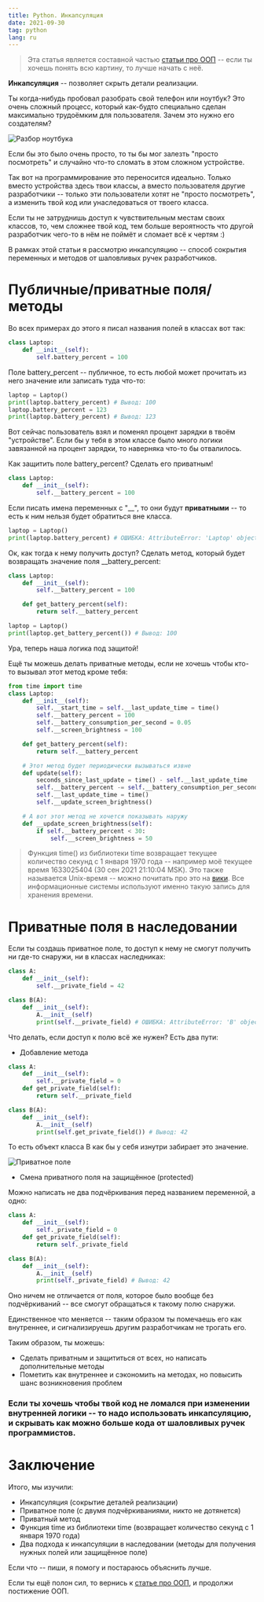 ```yaml
---
title: Python. Инкапсуляция
date: 2021-09-30
tag: python
lang: ru
---
```


> Эта статья является составной частью [статьи про ООП](/python-classes-oop-ru) -- если ты хочешь понять всю картину, то лучше начать с неё.

**Инкапсуляция** -- позволяет скрыть детали реализации.

Ты когда-нибудь пробовал разобрать свой телефон или ноутбук? Это очень сложный процесс, который как-будто специально сделан максимально трудоёмким для пользователя. Зачем это нужно его создателям?

![Разбор ноутбука](/assets/images/laptop-repair.png)

Если бы это было очень просто, то ты бы мог залезть "просто посмотреть" и случайно что-то сломать в этом сложном устройстве.

Так вот на программирование это переносится идеально. Только вместо устройства здесь твои классы, а вместо пользователя другие разработчики -- только эти пользователи хотят не "просто посмотреть", а изменить твой код или унаследоваться от твоего класса.

Если ты не затруднишь доступ к чувствительным местам своих классов, то, чем сложнее твой код, тем больше вероятность что другой разработчик чего-то в нём не поймёт и сломает всё к чертям :)

В рамках этой статьи я рассмотрю инкапсуляцию -- способ сокрытия переменных и методов от шаловливых ручек разработчиков.

# Публичные/приватные поля/методы

Во всех примерах до этого я писал названия полей в классах вот так:

```python
class Laptop:
    def __init__(self):
        self.battery_percent = 100
```

Поле battery_percent -- публичное, то есть любой может прочитать из него значение или записать туда что-то:

```python
laptop = Laptop()
print(laptop.battery_percent) # Вывод: 100
laptop.battery_percent = 123
print(laptop.battery_percent) # Вывод: 123
```

Вот сейчас пользователь взял и поменял процент зарядки в твоём "устройстве". Если бы у тебя в этом классе было много логики завязанной на процент зарядки, то наверняка что-то бы отвалилось.

Как защитить поле battery_percent? Сделать его приватным!

```python
class Laptop:
    def __init__(self):
        self.__battery_percent = 100
```

Если писать имена переменных с "__", то они будут **приватными** -- то есть к ним нельзя будет обратиться вне класса.

```python
laptop = Laptop()
print(laptop.battery_percent) # ОШИБКА: AttributeError: 'Laptop' object has no attribute 'battery_percent'
```

Ок, как тогда к нему получить доступ? Сделать метод, который будет возвращать значение поля __battery_percent:

```python
class Laptop:
    def __init__(self):
        self.__battery_percent = 100

    def get_battery_percent(self):
        return self.__battery_percent
```

```python
laptop = Laptop()
print(laptop.get_battery_percent()) # Вывод: 100
```

Ура, теперь наша логика под защитой!

Ещё ты можешь делать приватные методы, если не хочешь чтобы кто-то вызывал этот метод кроме тебя:

```python
from time import time
class Laptop:
    def __init__(self):
        self.__start_time = self.__last_update_time = time()
        self.__battery_percent = 100
        self.__battery_consumption_per_second = 0.05
        self.__screen_brightness = 100

    def get_battery_percent(self):
        return self.__battery_percent

    # Этот метод будет периодически вызываться извне
    def update(self):
        seconds_since_last_update = time() - self.__last_update_time
        self.__battery_percent -= self.__battery_consumption_per_second * seconds_since_last_update
        self.__last_update_time = time()
        self.__update_screen_brightness()

    # А вот этот метод не хочется показывать наружу
    def __update_screen_brightness(self):
        if self.__battery_percent < 30:
            self.__screen_brightness = 50
```

> Функция time() из библиотеки time возвращает текущее количество секунд с 1 января 1970 года -- например моё текущее время 1633025404 (30 сен 2021 21:10:04 MSK). Это также называется Unix-время -- можно почитать про это на [вики](https://ru.wikipedia.org/wiki/Unix-%D0%B2%D1%80%D0%B5%D0%BC%D1%8F). Все информационные системы используют именно такую запись для хранения времени.

# Приватные поля в наследовании

Если ты создашь приватное поле, то доступ к нему не смогут получить ни где-то снаружи, ни в классах наследниках:

```python
class A:
    def __init__(self):
        self.__private_field = 42

class B(A):
    def __init__(self):
        A.__init__(self)
        print(self.__private_field) # ОШИБКА: AttributeError: 'B' object has no attribute '_B__private_field'
```

Что делать, если доступ к полю всё же нужен? Есть два пути:

* Добавление метода

```python
class A:
    def __init__(self):
        self.__private_field = 0
    def get_private_field(self):
        return self.__private_field

class B(A):
    def __init__(self):
        A.__init__(self)
        print(self.get_private_field()) # Вывод: 42
```

То есть объект класса B как бы у себя изнутри забирает это значение.

![Приватное поле](/assets/images/python-classes-private-field.png)

* Смена приватного поля на защищённое (protected)

Можно написать не два подчёркивания перед названием переменной, а одно:

```python
class A:
    def __init__(self):
        self._private_field = 0
    def get_private_field(self):
        return self._private_field

class B(A):
    def __init__(self):
        A.__init__(self)
        print(self._private_field) # Вывод: 42
```

Оно ничем не отличается от поля, которое было вообще без подчёркиваний -- все смогут обращаться к такому полю снаружи.

Единственное что меняется -- таким образом ты помечаешь его как внутреннее, и сигнализируешь другим разработчикам не трогать его.

Таким образом, ты можешь:

* Сделать приватным и защититься от всех, но написать дополнительные методы
* Пометить как внутреннее и сэкономить на методах, но повысить шанс возникновения проблем

### Если ты хочешь чтобы твой код не ломался при изменении внутренней логики -- то надо использовать инкапсуляцию, и скрывать как можно больше кода от шаловливых ручек программистов.

# [](#header-1)Заключение

Итого, мы изучили:

* Инкапсуляция (сокрытие деталей реализации)
* Приватное поле (с двумя подчёркиваниями, никто не дотянется)
* Приватный метод
* Функция time из библиотеки time (возвращает количество секунд с 1 января 1970 года)
* Два подхода к инкапсуляции в наследовании (методы для получения нужных полей или защищённое поле)

Если что -- пиши, я помогу и постараюсь объяснить лучше.

Если ты ещё полон сил, то вернись к [статье про ООП](/python-classes-oop-ru), и продолжи постижение ООП.
